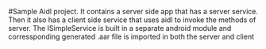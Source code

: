 #Sample Aidl project.
It contains a server side app that has a server service.
Then it also has a client side service that uses aidl to invoke the methods of server. 
The ISimpleService is built in a separate android module and corressponding generated .aar file is imported in both the server and client
